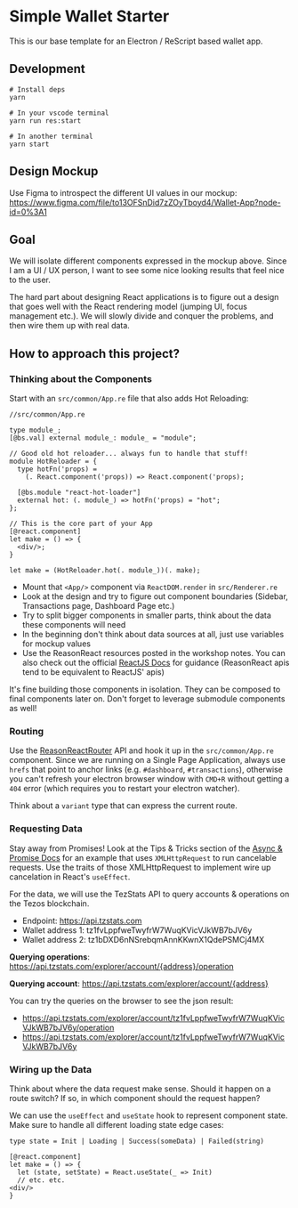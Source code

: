 # Simple Wallet Starter

This is our base template for an Electron / ReScript based wallet app.

## Development

```
# Install deps
yarn

# In your vscode terminal
yarn run res:start

# In another terminal
yarn start
```

## Design Mockup

Use Figma to introspect the different UI values in our mockup:
https://www.figma.com/file/to13OFSnDid7zZOyTboyd4/Wallet-App?node-id=0%3A1

## Goal

We will isolate different components expressed in the mockup above.
Since I am a UI / UX person, I want to see some nice looking results that feel nice to the user.

The hard part about designing React applications is to figure out a design that goes well with the React rendering model (jumping UI, focus management etc.).
We will slowly divide and conquer the problems, and then wire them up with real data.

## How to approach this project?

### Thinking about the Components

Start with an `src/common/App.re` file that also adds Hot Reloading:

```reason
//src/common/App.re

type module_;
[@bs.val] external module_: module_ = "module";

// Good old hot reloader... always fun to handle that stuff!
module HotReloader = {
  type hotFn('props) =
    (. React.component('props)) => React.component('props);

  [@bs.module "react-hot-loader"]
  external hot: (. module_) => hotFn('props) = "hot";
};

// This is the core part of your App
[@react.component]
let make = () => {
  <div/>;
}

let make = (HotReloader.hot(. module_))(. make);
```

- Mount that `<App/>` component via `ReactDOM.render` in `src/Renderer.re`
- Look at the design and try to figure out component boundaries (Sidebar, Transactions page, Dashboard Page etc.)
- Try to split bigger components in smaller parts, think about the data these components will need
- In the beginning don't think about data sources at all, just use variables for mockup values
- Use the ReasonReact resources posted in the workshop notes. You can also check out the official [ReactJS Docs](https://reactjs.org) for guidance (ReasonReact apis tend to be equivalent to ReactJS' apis)

It's fine building those components in isolation. They can be composed to final components later on. Don't forget to leverage submodule components as well!

### Routing

Use the [ReasonReactRouter](https://reasonml.github.io/reason-react/docs/en/router) API and hook it up in the `src/common/App.re` component.
Since we are running on a Single Page Application, always use `hrefs` that point to anchor links (e.g. `#dashboard`, `#transactions`), otherwise you can't refresh your electron browser window with `CMD+R` without getting a `404` error (which requires you to restart your electron watcher).

Think about a `variant` type that can express the current route.

### Requesting Data

Stay away from Promises! Look at the Tips & Tricks section of the [Async & Promise Docs](https://rescript-langorg-iswe9xsbt.vercel.app/docs/manual/latest/promise#tips--tricks) for an example that uses `XMLHttpRequest` to run cancelable requests. Use the traits of those XMLHttpRequest to implement wire up cancelation in React's `useEffect`.

For the data, we will use the TezStats API to query accounts & operations on the Tezos blockchain.
- Endpoint: https://api.tzstats.com
- Wallet address 1: tz1fvLppfweTwyfrW7WuqKVicVJkWB7bJV6y 
- Wallet address 2: tz1bDXD6nNSrebqmAnnKKwnX1QdePSMCj4MX

**Querying operations**:
https://api.tzstats.com/explorer/account/{address}/operation

**Querying account**:
https://api.tzstats.com/explorer/account/{address}

You can try the queries on the browser to see the json result:
- https://api.tzstats.com/explorer/account/tz1fvLppfweTwyfrW7WuqKVicVJkWB7bJV6y/operation
- https://api.tzstats.com/explorer/account/tz1fvLppfweTwyfrW7WuqKVicVJkWB7bJV6y


### Wiring up the Data

Think about where the data request make sense. Should it happen on a route switch? If so, in which component should the request happen?

We can use the `useEffect` and `useState` hook to represent component state. Make sure to handle all different loading state edge cases:

```
type state = Init | Loading | Success(someData) | Failed(string)

[@react.component]
let make = () => {
  let (state, setState) = React.useState(_ => Init)
  // etc. etc.
<div/>
}
```
